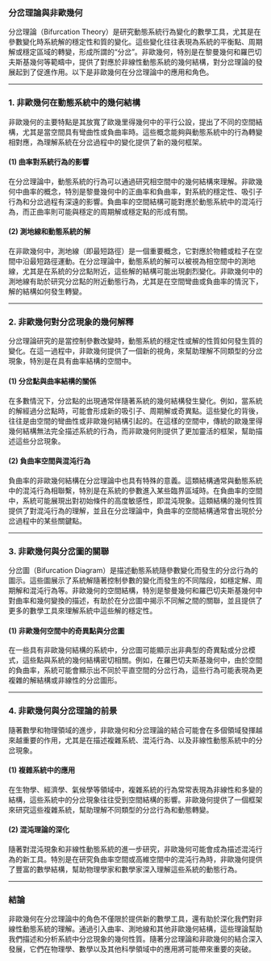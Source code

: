 ### **分岔理論與非歐幾何**

分岔理論（Bifurcation Theory）是研究動態系統行為變化的數學工具，尤其是在參數變化時系統解的穩定性和質的變化。這些變化往往表現為系統的平衡點、周期解或穩定區域的轉變，形成所謂的“分岔”。非歐幾何，特別是在黎曼幾何和羅巴切夫斯基幾何等範疇中，提供了對應於非線性動態系統的幾何結構，對分岔理論的發展起到了促進作用。以下是非歐幾何在分岔理論中的應用和角色。

---

### **1. 非歐幾何在動態系統中的幾何結構**

非歐幾何的主要特點是其放寬了歐幾里得幾何中的平行公設，提出了不同的空間結構，尤其是當空間具有彎曲性或負曲率時。這些概念能夠與動態系統中的行為轉變相對應，為理解系統在分岔過程中的變化提供了新的幾何框架。

#### **(1) 曲率對系統行為的影響**

在分岔理論中，動態系統的行為可以通過研究相空間中的幾何結構來理解。非歐幾何中曲率的概念，特別是黎曼幾何中的正曲率和負曲率，對系統的穩定性、吸引子行為和分岔過程有深遠的影響。負曲率的空間結構可能對應於動態系統中的混沌行為，而正曲率則可能與穩定的周期解或穩定點的形成有關。

#### **(2) 測地線和動態系統的解**

在非歐幾何中，測地線（即最短路徑）是一個重要概念，它對應於物體或粒子在空間中沿最短路徑運動。在分岔理論中，動態系統的解可以被視為相空間中的測地線，尤其是在系統的分岔點附近，這些解的結構可能出現劇烈變化。非歐幾何中的測地線有助於研究分岔點的附近動態行為，尤其是在空間彎曲或負曲率的情況下，解的結構如何發生轉變。

---

### **2. 非歐幾何對分岔現象的幾何解釋**

分岔理論研究的是當控制參數改變時，動態系統的穩定性或解的性質如何發生質的變化。在這一過程中，非歐幾何提供了一個新的視角，來幫助理解不同類型的分岔現象，特別是在具有曲率結構的空間中。

#### **(1) 分岔點與曲率結構的關係**

在多數情況下，分岔點的出現通常伴隨著系統的幾何結構發生變化。例如，當系統的解經過分岔點時，可能會形成新的吸引子、周期解或奇異點。這些變化的背後，往往是由空間的彎曲性或非歐幾何結構引起的。在這樣的空間中，傳統的歐幾里得幾何結構無法完全描述系統的行為，而非歐幾何則提供了更加靈活的框架，幫助描述這些分岔現象。

#### **(2) 負曲率空間與混沌行為**

負曲率的非歐幾何結構在分岔理論中也具有特殊的意義。這類結構通常與動態系統中的混沌行為相聯繫，特別是在系統的參數進入某些臨界區域時。在負曲率的空間中，系統可能展現出對初始條件的高度敏感性，即混沌現象。這類結構的幾何性質提供了對混沌行為的理解，並且在分岔理論中，負曲率的空間結構通常會出現於分岔過程中的某些關鍵點。

---

### **3. 非歐幾何與分岔圖的關聯**

分岔圖（Bifurcation Diagram）是描述動態系統隨參數變化而發生的分岔行為的圖示。這些圖展示了系統解隨著控制參數的變化而發生的不同階段，如穩定解、周期解和混沌行為等。非歐幾何的空間結構，特別是黎曼幾何和羅巴切夫斯基幾何中對曲率和幾何變換的描述，有助於在分岔圖中揭示不同解之間的關聯，並且提供了更多的數學工具來理解系統中這些解的穩定性。

#### **(1) 非歐幾何空間中的奇異點與分岔圖**

在一些具有非歐幾何結構的系統中，分岔圖可能顯示出非典型的奇異點或分岔模式，這些點與系統的幾何結構密切相關。例如，在羅巴切夫斯基幾何中，由於空間的負曲率，系統可能會顯示出不同於平直空間的分岔行為，這些行為可能表現為更複雜的解結構或非線性的分岔圖形。

---

### **4. 非歐幾何與分岔理論的前景**

隨著數學和物理領域的進步，非歐幾何和分岔理論的結合可能會在多個領域發揮越來越重要的作用，尤其是在描述複雜系統、混沌行為、以及非線性動態系統中的分岔現象。

#### **(1) 複雜系統中的應用**

在生物學、經濟學、氣候學等領域中，複雜系統的行為常常表現為非線性和多變的結構，這些系統中的分岔現象往往受到空間結構的影響。非歐幾何提供了一個框架來研究這些複雜系統，幫助理解不同類型的分岔行為和動態轉變。

#### **(2) 混沌理論的深化**

隨著對混沌現象和非線性動態系統的進一步研究，非歐幾何可能會成為描述混沌行為的新工具。特別是在研究負曲率空間或高維空間中的混沌行為時，非歐幾何提供了豐富的數學結構，幫助物理學家和數學家深入理解這些系統的動態行為。

---

### **結論**

非歐幾何在分岔理論中的角色不僅限於提供新的數學工具，還有助於深化我們對非線性動態系統的理解。通過引入曲率、測地線和其他非歐幾何結構，這些理論幫助我們描述和分析系統中分岔現象的幾何性質。隨著分岔理論和非歐幾何的結合深入發展，它們在物理學、數學以及其他科學領域中的應用將可能帶來重要的突破。